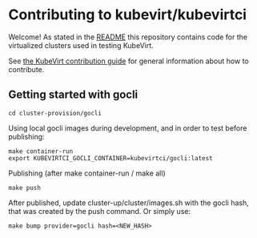 # Contributing to kubevirt/kubevirtci

Welcome! As stated in the [README](README.md) this repository contains code for the virtualized clusters used in testing KubeVirt.

See [the KubeVirt contribution guide](https://github.com/kubevirt/kubevirt/blob/master/CONTRIBUTING.md) for general information about how to contribute.

## Getting started with gocli

```
cd cluster-provision/gocli
```

Using local gocli images during development, and in order to test before publishing:
```
make container-run
export KUBEVIRTCI_GOCLI_CONTAINER=kubevirtci/gocli:latest
```

Publishing (after make container-run / make all)
```
make push
```

After published, update cluster-up/cluster/images.sh with the gocli hash, that was created by the push command.
Or simply use:
```
make bump provider=gocli hash=<NEW_HASH>
```

